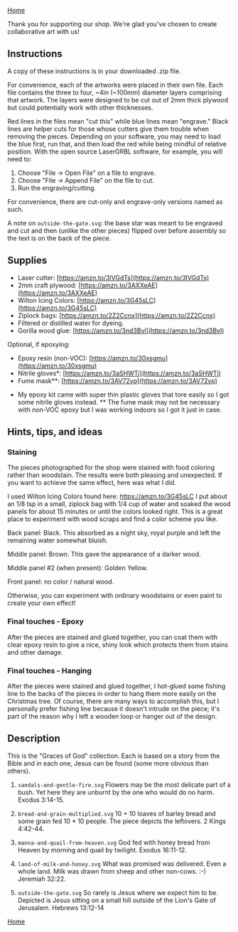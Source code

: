 [Home]

Thank you for supporting our shop. We're glad you've chosen to create
collaborative art with us!

## Instructions

A copy of these instructions is in your downloaded .zip file.

For convenience, each of the artworks were placed in their own file. Each file
contains the three to four, ~4in (~100mm) diameter layers comprising that artwork.
The layers were designed to be cut out of 2mm thick plywood but could potentially
work with other thicknesses.

Red lines in the files mean "cut this" while blue lines mean "engrave." Black lines
are helper cuts for those whose cutters give them trouble when removing the pieces.
Depending on your software, you may need to load the blue first, run that, and then
load the red while being mindful of relative position. With the open source LaserGRBL
software, for example, you will need to:

1. Choose "File -> Open File" on a file to engrave.
2. Choose "File -> Append File" on the file to cut.
3. Run the engraving/cutting. 

For convenience, there are cut-only and engrave-only versions named as such.

A note on `outside-the-gate.svg`: the base star was meant to be engraved and cut
and then (unlike the other pieces) flipped over before assembly so the text is on the
back of the piece.

## Supplies

- Laser cutter: [https://amzn.to/3lVGdTs](https://amzn.to/3lVGdTs)
- 2mm craft plywood: [https://amzn.to/3AXXeAE](https://amzn.to/3AXXeAE)
- Wilton Icing Colors: [https://amzn.to/3G45sLC](https://amzn.to/3G45sLC)
- Ziplock bags: [https://amzn.to/2Z2Ccnx](https://amzn.to/2Z2Ccnx)
- Filtered or distilled water for dyeing.
- Gorilla wood glue: [https://amzn.to/3nd3Bvl](https://amzn.to/3nd3Bvl)

Optional, if epoxying:

- Epoxy resin (non-VOC): [https://amzn.to/30xsgmu](https://amzn.to/30xsgmu)
- Nitrile gloves*: [https://amzn.to/3aSHWTj](https://amzn.to/3aSHWTj)
- Fume mask**: [https://amzn.to/3AV72vp](https://amzn.to/3AV72vp)

* My epoxy kit came with super thin plastic gloves that tore easily so I got some nitrile gloves instead.
** The fume mask may not be necessary with non-VOC epoxy but I was working indoors so I got it just in case.

## Hints, tips, and ideas

### Staining

The pieces photographed for the shop were stained with food coloring rather than
woodstain. The results were both pleasing and unexpected. If you want to achieve the same
effect, here was what I did.

I used Wilton Icing Colors found here: https://amzn.to/3G45sLC
I put about an 1/8 tsp in a small, ziplock bag with 1/4 cup of water and soaked the wood
panels for about 15 minutes or until the colors looked right. This is a great
place to experiment with wood scraps and find a color scheme you like.

Back panel: Black. This absorbed as a night sky, royal purple and left the remaining water somewhat bluish.

Middle panel: Brown. This gave the appearance of a darker wood.

Middle panel #2 (when present): Golden Yellow.

Front panel: no color / natural wood.

Otherwise, you can experiment with ordinary woodstains or even paint to create
your own effect!

### Final touches - Epoxy

After the pieces are stained and glued together, you can coat them with clear epoxy resin
to give a nice, shiny look which protects them from stains and other damage.

### Final touches - Hanging

After the pieces were stained and glued together, I hot-glued some fishing line to the
backs of the pieces in order to hang them more easily on the Christmas tree. Of course,
there are many ways to accomplish this, but I personally prefer fishing line
because it doesn't intrude on the piece; it's part of the reason why I left a wooden
loop or hanger out of the design.


## Description

This is the "Graces of God" collection. Each is based on a story from the Bible
and in each one, Jesus can be found (some more obvious than others).

1. `sandals-and-gentle-fire.svg`
Flowers may be the most delicate part of a bush. Yet here they are unburnt by
the one who would do no harm. Exodus 3:14-15.

2. `bread-and-grain-multiplied.svg`
10 + 10 loaves of barley bread and some grain fed 10 * 10 people. The piece
depicts the leftovers. 2 Kings 4:42-44.

3. `manna-and-quail-from-heaven.svg`
God fed with honey bread from Heaven by morning and quail by twilight. Exodus 16:11-12.


4. `land-of-milk-and-honey.svg`
What was promised was delivered. Even a whole land. Milk was drawn from
sheep and other non-cows. :-) Jeremiah 32:22.

5. `outside-the-gate.svg`
So rarely is Jesus where we expect him to be. Depicted is Jesus sitting on a
small hill outside of the Lion's Gate of Jerusalem. Hebrews 13:12-14

[Home]

[LaserGRBL]: https://github.com/arkypita/LaserGRBL
[Home]: https://cdibbs.github.io/keyholevisions
